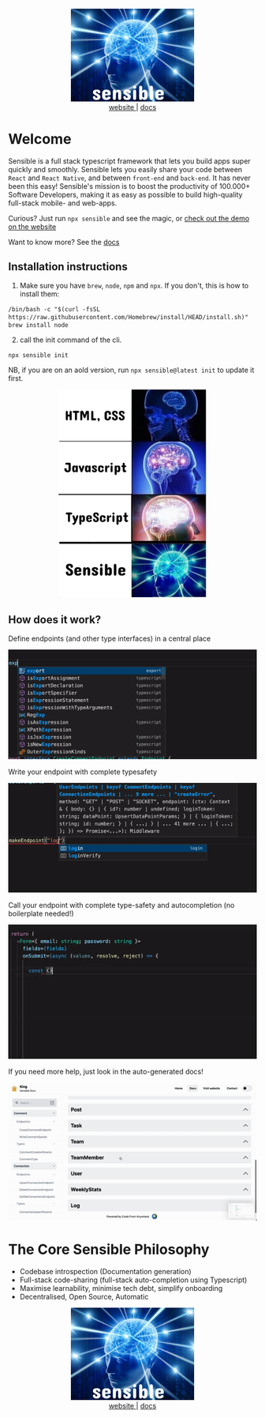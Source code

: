 <p align="center">
<a href="https://www.sensible.to" target="_blank">
<img src="./assets/icon2.png" width="250" /><br />
website
</a> |
<a href="https://sensible.to">docs</a>
</p>

# Welcome

Sensible is a full stack typescript framework that lets you build apps super quickly and smoothly. Sensible lets you easily share your code between `React` and `React Native`, and between `front-end` and `back-end`. It has never been this easy! Sensible's mission is to boost the productivity of 100.000+ Software Developers, making it as easy as possible to build high-quality full-stack mobile- and web-apps.

Curious? Just run `npx sensible` and see the magic, or [check out the demo on the website](https://www.sensible.to)

Want to know more? See the [docs](https://sensible.to)

## Installation instructions

1. Make sure you have `brew`, `node`, `npm` and `npx`. If you don't, this is how to install them:

```
/bin/bash -c "$(curl -fsSL https://raw.githubusercontent.com/Homebrew/install/HEAD/install.sh)"
brew install node
```

2. call the init command of the cli.

```
npx sensible init
```

NB, if you are on an aold version, run `npx sensible@latest init` to update it first.

<p align="center">
  <img src="./assets/sensible-meme2.png" width="300" />
</p>

## How does it work?

Define endpoints (and other type interfaces) in a central place

![define](./assets/define-gif2.gif)

Write your endpoint with complete typesafety

![makeEndpoint](./assets/makeEndpoint-gif2.gif)

Call your endpoint with complete type-safety and autocompletion (no boilerplate needed!)

![api](./assets/api-gif2.gif)

If you need more help, just look in the auto-generated docs!

![docs](./assets/docs-gif2.gif)

# The Core Sensible Philosophy

- Codebase introspection (Documentation generation)
- Full-stack code-sharing (full-stack auto-completion using Typescript)
- Maximise learnability, minimise tech debt, simplify onboarding
- Decentralised, Open Source, Automatic

<p align="center">
<a href="https://www.sensible.to" target="_blank">
<img src="./assets/icon2.png" width="250" /><br />
website
</a> |
<a href="https://www.sensible.to">docs</a>
</p>

